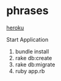 # phrases

[heroku](http://lit-retreat-52753.herokuapp.com/)

Start Application

1.  bundle install
2.  rake db:create
3.  rake db:migrate
4.  ruby app.rb
